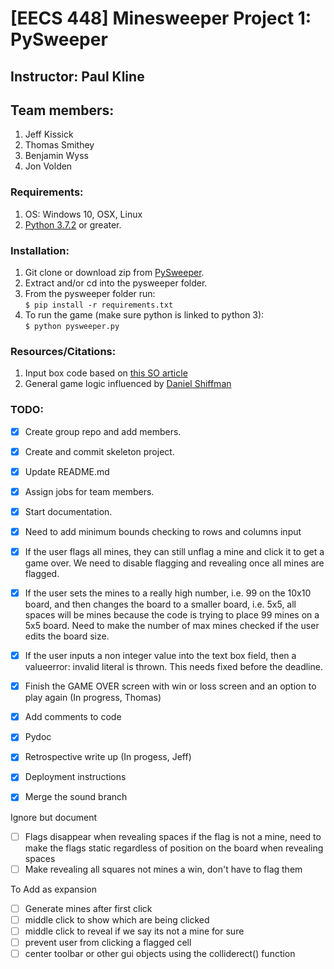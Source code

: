 # [EECS 448] Minesweeper Project 1: PySweeper

## Instructor: Paul Kline

## Team members:

1. Jeff Kissick
2. Thomas Smithey
3. Benjamin Wyss
4. Jon Volden

### Requirements:

1. OS: Windows 10, OSX, Linux  
2. [Python 3.7.2](https://www.python.org/downloads/) or greater.

### Installation:

1. Git clone or download zip from [PySweeper](https://github.com/pysweeper/PySweeper.git).
2. Extract and/or cd into the pysweeper folder.
2. From the pysweeper folder run:  
    `$ pip install -r requirements.txt`
3. To run the game (make sure python is linked to python 3):  
    `$ python pysweeper.py`

### Resources/Citations:

1. Input box code based on [this SO article](https://stackoverflow.com/questions/46390231/how-to-create-a-text-input-box-with-pygame/46390412)  
2. General game logic influenced by [Daniel Shiffman](https://www.youtube.com/watch?v=LFU5ZlrR21E&vl=en)

### TODO:

- [x] Create group repo and add members.
- [x] Create and commit skeleton project.
- [X] Update README.md
- [X] Assign jobs for team members.
- [x] Start documentation.
- [x] Need to add minimum bounds checking to rows and columns input
- [x] If the user flags all mines, they can still unflag a mine and click it to get a game over. We need to disable flagging and revealing once all mines are flagged.
- [x] If the user sets the mines to a really high number, i.e. 99 on the 10x10 board, and then changes the board to a smaller board, i.e. 5x5, all spaces will be mines because the code is trying to place 99 mines on a 5x5 board. Need to make the number of max mines checked if the user edits the board size.
- [X] If the user inputs a non integer value into the text box field, then a valueerror: invalid literal is thrown. This needs fixed before the deadline.
- [X] Finish the GAME OVER screen with win or loss screen and an option to play again (In progress, Thomas)
- [X] Add comments to code 
- [X] Pydoc
- [X] Retrospective write up (In progess, Jeff)
- [X] Deployment instructions
- [X] Merge the sound branch


Ignore but document
- [ ] Flags disappear when revealing spaces if the flag is not a mine, need to make the flags static             regardless of position on the board when revealing spaces 
- [ ] Make revealing all squares not mines a win, don't have to flag them

To Add as expansion
- [ ] Generate mines after first click
- [ ] middle click to show which are being clicked
- [ ] middle click to reveal if we say its not a mine for sure
- [ ] prevent user from clicking a flagged cell
- [ ] center toolbar or other gui objects using the colliderect() function
